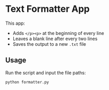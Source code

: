 # Text Formatter App

This app:
- Adds `</p><p>` at the beginning of every line
- Leaves a blank line after every two lines
- Saves the output to a new `.txt` file

## Usage

Run the script and input the file paths:

```bash
python formatter.py
